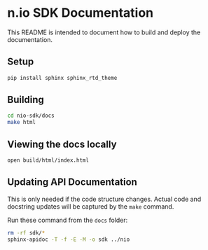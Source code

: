 n.io SDK Documentation
======================

This README is intended to document how to build and deploy the documentation.

Setup
-----

```bash
pip install sphinx sphinx_rtd_theme
```

Building
--------

```bash
cd nio-sdk/docs
make html
```

Viewing the docs locally
------------------------

```bash
open build/html/index.html
```

Updating API Documentation
--------------------------

This is only needed if the code structure changes. Actual code and docstring
updates will be captured by the `make` command.

Run these command from the `docs` folder:

```bash
rm -rf sdk/*
sphinx-apidoc -T -f -E -M -o sdk ../nio
```
